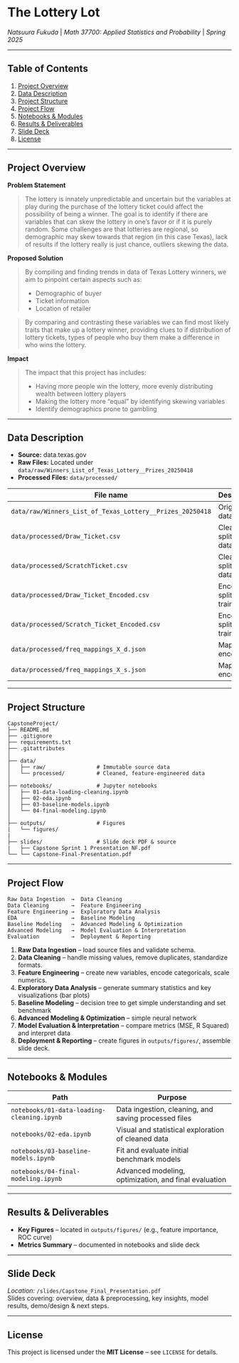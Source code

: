 # The Lottery Lot
*Natsuura Fukuda* | *Math 37700: Applied Statistics and Probability* | *Spring 2025*

---

## Table of Contents  
1. [Project Overview](#project-overview)  
2. [Data Description](#data-description)   
3. [Project Structure](#project-structure)  
4. [Project Flow](#project-flow)  
5. [Notebooks & Modules](#notebooks--modules)  
6. [Results & Deliverables](#results--deliverables)  
7. [Slide Deck](#slide-deck)  
8. [License](#license)  

---

## Project Overview  
**Problem Statement**  
> The lottery is innately unpredictable and uncertain but the variables at play during the purchase of the lottery ticket could affect the possibility of being a winner. The goal is to identify if there are variables that can skew the lottery in one’s favor or if it is purely random. 
> Some challenges are that lotteries are regional, so demographic may skew towards that region (in this case Texas), lack of results if the lottery really is just chance, outliers skewing the data.

**Proposed Solution**  
> By compiling and finding trends in data of Texas Lottery winners, we aim to pinpoint certain aspects such as:
> - Demographic of buyer
> - Ticket information
> - Location of retailer

> By comparing and contrasting these variables we can find most likely traits that make up a lottery winner, providing clues to if distribution of lottery tickets, types of people who buy them make a difference in who wins the lottery.

**Impact**  
> The impact that this project has includes:
> - Having more people win the lottery, more evenly distributing wealth between lottery players
> - Making the lottery more “equal” by identifying skewing variables
> - Identify demographics prone to gambling

---

## Data Description  
- **Source:** data.texas.gov  
- **Raw Files:** Located under `data/raw/Winners_List_of_Texas_Lottery__Prizes_20250418`   
- **Processed Files:** `data/processed/`  

| File name | Description |
|-----------|-------------|
| `data/raw/Winners_List_of_Texas_Lottery__Prizes_20250418` | Original full dataset |
| `data/processed/Draw_Ticket.csv` | Cleaned & split dataset |
| `data/processed/ScratchTicket.csv` | Cleaned & split dataset |
| `data/processed/Draw_Ticket_Encoded.csv` | Encoded & split training set |
| `data/processed/Scratch_Ticket_Encoded.csv` | Encoded & split training set |
| `data/processed/freq_mappings_X_d.json`  | Mapping of encoding |
| `data/processed/freq_mappings_X_s.json`  | Mapping of encoding |

---

## Project Structure  
    CapstoneProject/
    ├── README.md
    ├── .gitignore
    ├── requirements.txt
    ├── .gitattributes
    │
    ├── data/
    │   ├── raw/                # Immutable source data
    │   └── processed/          # Cleaned, feature‑engineered data
    │
    ├── notebooks/              # Jupyter notebooks
    │   ├── 01-data-loading-cleaning.ipynb
    │   ├── 02-eda.ipynb
    │   ├── 03-baseline-models.ipynb
    │   └── 04-final-modeling.ipynb
    │
    ├── outputs/                # Figures
    |   └── figures/
    |
    ├── slides/                 # Slide deck PDF & source
    |   ├── Capstone Sprint 1 Presentation NF.pdf
    └── └── Capstone-Final-Presentation.pdf

---

## Project Flow  

    Raw Data Ingestion  →  Data Cleaning  
    Data Cleaning       →  Feature Engineering  
    Feature Engineering →  Exploratory Data Analysis  
    EDA                 →  Baseline Modeling  
    Baseline Modeling   →  Advanced Modeling & Optimization  
    Advanced Modeling   →  Model Evaluation & Interpretation
    Evaluation          →  Deployment & Reporting  

1. **Raw Data Ingestion** – load source files and validate schema.  
2. **Data Cleaning** – handle missing values, remove duplicates, standardize formats.  
3. **Feature Engineering** – create new variables, encode categoricals, scale numerics.  
4. **Exploratory Data Analysis** – generate summary statistics and key visualizations (bar plots)
5. **Baseline Modeling** – decision tree to get simple understanding and set benchmark
6. **Advanced Modeling & Optimization** – simple neural network
7. **Model Evaluation & Interpretation** – compare metrics (MSE, R Squared) and interpret data
8. **Deployment & Reporting** – create figures in `outputs/figures/`, assemble slide deck.

---

## Notebooks & Modules  
| Path | Purpose |
|------|---------|
| `notebooks/01-data-loading-cleaning.ipynb` | Data ingestion, cleaning, and saving processed files |
| `notebooks/02-eda.ipynb` | Visual and statistical exploration of cleaned data |
| `notebooks/03-baseline-models.ipynb` | Fit and evaluate initial benchmark models |
| `notebooks/04-final-modeling.ipynb` | Advanced modeling, optimization, and final evaluation |

---

## Results & Deliverables  
- **Key Figures** – located in `outputs/figures/` (e.g., feature importance, ROC curve)  
- **Metrics Summary** – documented in notebooks and slide deck  

---

## Slide Deck  
*Location:* `/slides/Capstone_Final_Presentation.pdf`  
Slides covering: overview, data & preprocessing, key insights, model results, demo/design & next steps.

---

## License  
This project is licensed under the **MIT License** – see `LICENSE` for details.
